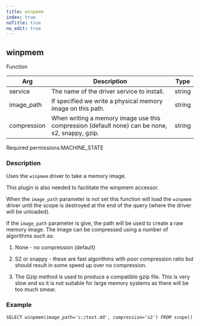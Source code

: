 ```yaml
---
title: winpmem
index: true
noTitle: true
no_edit: true
---
```




<div class="vql_item"></div>


## winpmem
<span class='vql_type label label-warning pull-right page-header'>Function</span>



<div class="vqlargs"></div>

Arg | Description | Type
----|-------------|-----
service|The name of the driver service to install.|string
image_path|If specified we write a physical memory image on this path.|string
compression|When writing a memory image use this compression (default none) can be none, s2, snappy, gzip.|string

<span class="permission_list vql_type">Required permissions:</span><span class="permission_list linkcolour label label-important">MACHINE_STATE</span>

### Description

Uses the `winpmem` driver to take a memory image.

This plugin is also needed to facilitate the winpmem accessor.

When the `image_path` parameter is not set this function will load
the `winpmem` driver until the scope is destroyed at the end of
the query (where the driver will be unloaded).

If the `image_path` parameter is give, the path will be used to
create a raw memory image. The image can be compressed using a
number of algorithms such as:

1. None - no compression (default)

2. S2 or snappy - these are fast algorithms with poor compression
   ratio but should result in some speed up over no compression.

3. The Gzip method is used to produce a compatible gzip file. This
   is very slow and so it is not suitable for large memory systems
   as there will be too much smear.


### Example

```vql
SELECT winpmem(image_path='c:/test.dd', compression='s2') FROM scope()
```


